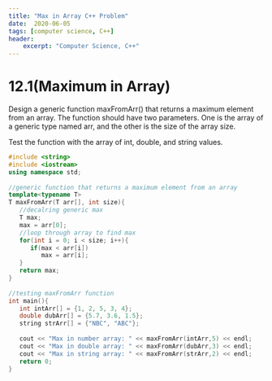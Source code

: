 ```yaml
--- 
title: "Max in Array C++ Problem"
date:  2020-06-05
tags: [computer science, C++]
header: 
    excerpt: "Computer Science, C++"
---
```

<h1>12.1(Maximum in Array)</h1>
Design a generic function maxFromArr() that returns a maximum element from an array. The function should have two parameters. One is the array of a generic type named arr, and the other is the size of the array size.

Test the function with the array of int, double, and string values.

```c++
#include <string>
#include <iostream>
using namespace std; 
 
//generic function that returns a maximum element from an array 
template<typename T>
T maxFromArr(T arr[], int size){
   //decalring generic max 
   T max;
   max = arr[0];
   //loop through array to find max
   for(int i = 0; i < size; i++){
      if(max < arr[i])
         max = arr[i];
   }
   return max;
}
 
//testing maxFromArr function 
int main(){
   int intArr[] = {1, 2, 5, 3, 4};
   double dubArr[] = {5.7, 3.6, 1.5};
   string strArr[] = {"NBC", "ABC"};
 
   cout << "Max in number array: " << maxFromArr(intArr,5) << endl;
   cout << "Max in double array: " << maxFromArr(dubArr,3) << endl;
   cout << "Max in string array: " << maxFromArr(strArr,2) << endl;
   return 0; 
}
```